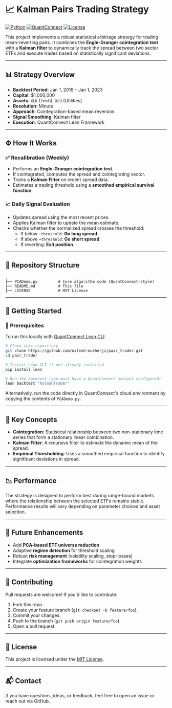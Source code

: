 # 📈 Kalman Pairs Trading Strategy

[![Python](https://img.shields.io/badge/python-3.9+-blue.svg)](https://www.python.org/downloads/)
[![QuantConnect](https://img.shields.io/badge/platform-QuantConnect-black)](https://www.quantconnect.com/)
[![License](https://img.shields.io/badge/license-MIT-green.svg)](LICENSE)

This project implements a robust statistical arbitrage strategy for trading mean-reverting pairs. It combines the **Engle-Granger cointegration test** with a **Kalman filter** to dynamically track the spread between two sector ETFs and execute trades based on statistically significant deviations.

---

## 📊 Strategy Overview

- **Backtest Period**: Jan 1, 2019 – Jan 1, 2023  
- **Capital**: $1,000,000  
- **Assets**: `XLK` (Tech), `XLU` (Utilities)  
- **Resolution**: Minute  
- **Approach**: Cointegration-based mean reversion  
- **Signal Smoothing**: Kalman filter  
- **Execution**: QuantConnect Lean Framework

---

## ⚙️ How It Works

### ✅ Recalibration (Weekly)
- Performs an **Engle-Granger cointegration test**.
- If cointegrated, computes the spread and cointegrating vector.
- Trains a **Kalman Filter** on recent spread data.
- Estimates a trading threshold using a **smoothed empirical survival function**.

### 📈 Daily Signal Evaluation
- Updates spread using the most recent prices.
- Applies Kalman filter to update the mean estimate.
- Checks whether the normalized spread crosses the threshold:
  - If below `-threshold`: **Go long spread**.
  - If above `+threshold`: **Go short spread**.
  - If reverting: **Exit position**.

---

## 📁 Repository Structure

```
.
├── PCADemo.py         # Core algorithm code (QuantConnect-style)
├── README.md          # This file
├── LICENSE            # MIT License
```

---

## 🚀 Getting Started

### 🔧 Prerequisites

To run this locally with [QuantConnect Lean CLI](https://github.com/QuantConnect/Lean):

```bash
# Clone this repository
git clone https://github.com/nilesh-mukherji/pair_trader.git
cd pair_trader

# Install Lean CLI if not already installed
pip install lean

# Run the backtest (you must have a QuantConnect account configured)
lean backtest "KalmanTrader"
```

Alternatively, run the code directly in QuantConnect's cloud environment by copying the contents of `PCADemo.py`.

---

## 🧠 Key Concepts

- **Cointegration**: Statistical relationship between two non-stationary time series that form a stationary linear combination.
- **Kalman Filter**: A recursive filter to estimate the dynamic mean of the spread.
- **Empirical Thresholding**: Uses a smoothed empirical function to identify significant deviations in spread.

---

## 📉 Performance

The strategy is designed to perform best during range-bound markets where the relationship between the selected ETFs remains stable. Performance results will vary depending on parameter choices and asset selection.

---

## 🔬 Future Enhancements

- Add **PCA-based ETF universe reduction**
- Adaptive **regime detection** for threshold scaling
- Robust **risk management** (volatility scaling, stop-losses)
- Integrate **optimization frameworks** for cointegration weights

---

## 🤝 Contributing

Pull requests are welcome! If you'd like to contribute:
1. Fork this repo.
2. Create your feature branch (`git checkout -b feature/foo`).
3. Commit your changes.
4. Push to the branch (`git push origin feature/foo`).
5. Open a pull request.

---

## 📜 License

This project is licensed under the [MIT License](LICENSE).

---

## 📬 Contact

If you have questions, ideas, or feedback, feel free to open an issue or reach out via GitHub.
